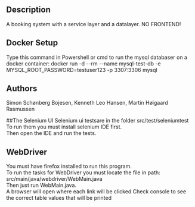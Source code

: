 ## Description
A booking system with a service layer and a datalayer. NO FRONTEND!

## Docker Setup
Type this command in Powershell or cmd to run the mysql databaser on a docker container:
docker run -d --rm --name mysql-test-db -e MYSQL_ROOT_PASSWORD=testuser123 -p 3307:3306 mysql

## Authors
Simon Schønberg Bojesen, Kenneth Leo Hansen, Martin Høigaard Rasmussen

##The Selenium UI
Selenium ui testsare in the folder src/test/seleniumtest 
<br />
To run them you must install selenium IDE first.
<br />
Then open the IDE and run the tests.

## WebDriver
You must have firefox installed to run this program.
<br />
To run the tasks for WebDriver you must locate the file in path: src/main/java/webdriver/WebMain.java
<br />
Then just run WebMain.java.
<br />
A browser will open where each link will be clicked
Check console to see the correct table values that will be printed




